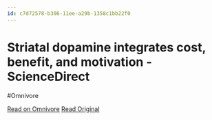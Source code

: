 ```yaml
---
id: c7d72578-b306-11ee-a29b-1358c1bb22f0
---
```


# Striatal dopamine integrates cost, benefit, and motivation - ScienceDirect
#Omnivore

[Read on Omnivore](https://omnivore.app/me/striatal-dopamine-integrates-cost-benefit-and-motivation-science-18d0921b279)
[Read Original](https://www.sciencedirect.com/science/article/pii/S0896627323008437?dgcid=rss_sd_all)

